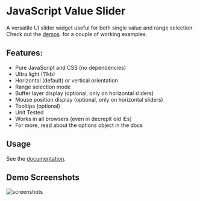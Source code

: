 # JavaScript Value Slider

A versatile UI slider widget useful for both single value and range selection. Check out the [demos](https://github.com/DusanDimitric/value-slider/tree/master/demos). for a couple of working examples.

## Features:

- Pure JavaScript and CSS (no dependencies)
- Ultra light (11kb)
- Horizontal (default) or vertical orientation
- Range selection mode
- Buffer layer display (optional, only on horizontal sliders)
- Mouse position display (optional, only on horizontal sliders)
- Tooltips (optional)
- Unit Tested
- Works in all browsers (even in decrepit old IEs)
- For more, read about the options object in the docs

## Usage
See the [documentation](https://github.com/DusanDimitric/value-slider/wiki/Documentation "documentation").

## Demo Screenshots

![screenshots](https://github.com/DusanDimitric/value-slider/blob/master/demos/screenshots.png "Screenshots from demos")